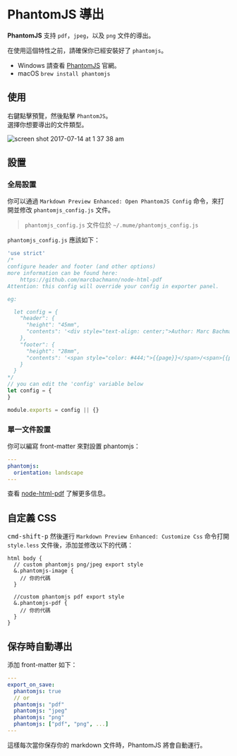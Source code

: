 # PhantomJS 導出  

**PhantomJS** 支持 `pdf`，`jpeg`，以及 `png` 文件的導出。  

在使用這個特性之前，請確保你已經安裝好了 `phantomjs`。

* Windows
請查看 [PhantomJS](http://phantomjs.org/) 官網。
* macOS
`brew install phantomjs`

## 使用
右鍵點擊預覽，然後點擊 `PhantomJS`。     
選擇你想要導出的文件類型。  

![screen shot 2017-07-14 at 1 37 38 am](https://user-images.githubusercontent.com/1908863/28201098-0e5fe3be-6835-11e7-8db6-75fe7e5c35c7.png)

## 設置
### 全局設置
你可以通過 `Markdown Preview Enhanced: Open PhantomJS Config` 命令，來打開並修改 `phantomjs_config.js` 文件。  

> `phantomjs_config.js` 文件位於 `~/.mume/phantomjs_config.js`

`phantomjs_config.js` 應該如下：    


```javascript
'use strict'
/*
configure header and footer (and other options)
more information can be found here:
    https://github.com/marcbachmann/node-html-pdf
Attention: this config will override your config in exporter panel.

eg:

  let config = {
    "header": {
      "height": "45mm",
      "contents": '<div style="text-align: center;">Author: Marc Bachmann</div>'
    },
    "footer": {
      "height": "28mm",
      "contents": '<span style="color: #444;">{{page}}</span>/<span>{{pages}}</span>'
    }
  }
*/
// you can edit the 'config' variable below
let config = {
}

module.exports = config || {}
```

### 單一文件設置  
你可以編寫 front-matter  來對設置 phantomjs：  

```yaml
---
phantomjs:
  orientation: landscape
---
```

查看 [node-html-pdf](https://github.com/marcbachmann/node-html-pdf#options) 了解更多信息。   

## 自定義 CSS
<kbd>cmd-shift-p</kbd> 然後運行 `Markdown Preview Enhanced: Customize Css` 命令打開 `style.less` 文件後，添加並修改以下的代碼：    
```less
html body {
  // custom phantomjs png/jpeg export style
  &.phantomjs-image {
    // 你的代碼
  }

  //custom phantomjs pdf export style
  &.phantomjs-pdf {
    // 你的代碼
  }
}
```

## 保存時自動導出
添加 front-matter 如下：  
```yaml
---
export_on_save:
  phantomjs: true
  // or
  phantomjs: "pdf"
  phantomjs: "jpeg"
  phantomjs: "png"
  phantomjs: ["pdf", "png", ...]
---
```
這樣每次當你保存你的 markdown 文件時，PhantomJS  將會自動運行。
